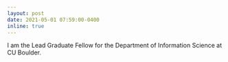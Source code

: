 ```yaml
---
layout: post
date: 2021-05-01 07:59:00-0400
inline: true
---
```


I am the Lead Graduate Fellow for the Department of Information Science at CU Boulder.
